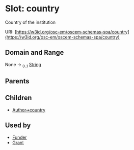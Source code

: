
# Slot: country

Country of the institution

URI: [https://w3id.org/osc-em/oscem-schemas-spa/country](https://w3id.org/osc-em/oscem-schemas-spa/country)


## Domain and Range

None &#8594;  <sub>0..1</sub> [String](types/String.md)

## Parents


## Children

 *  [Author➞country](Author_country.md)

## Used by

 * [Funder](Funder.md)
 * [Grant](Grant.md)
